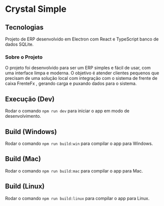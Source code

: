 # Crystal Simple

## Tecnologias
Projeto de ERP desenvolvido em Electron com React e TypeScript banco de dados SQLite.

### Sobre o Projeto
O projeto foi desenvolvido para ser um ERP simples e fácil de usar, com uma interface limpa e moderna. O objetivo é atender clientes pequenos que precisam de uma solução local com integração com o sistema de frente de caixa FrenteFx , gerando carga e puxando dados para o sistema.

## Execução (Dev)
Rodar o comando `npm run dev` para iniciar o app em modo de desenvolvimento.


## Build (Windows)
Rodar o comando `npm run build:win` para compilar o app para Windows.

## Build (Mac)
Rodar o comando `npm run build:mac` para compilar o app para Mac.

## Build (Linux)
Rodar o comando `npm run build:linux` para compilar o app para Linux.


